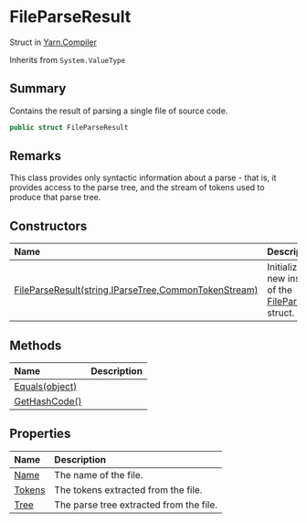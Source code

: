 # FileParseResult

Struct in [Yarn.Compiler](/api/csharp/yarn.compiler.md)

Inherits from `System.ValueType`

## Summary


Contains the result of parsing a single file of source code.


```csharp
public struct FileParseResult
```

## Remarks


This class provides only syntactic information about a parse - that is,
it provides access to the parse tree, and the stream of tokens used to
produce that parse tree.


## Constructors

|Name|Description|
|:---|:---|
|[FileParseResult(string,IParseTree,CommonTokenStream)](/api/csharp/yarn.compiler.fileparseresult..ctor.md)|Initializes a new instance of the  <a href="yarn.compiler.fileparseresult.md">FileParseResult</a>  struct.|

## Methods

|Name|Description|
|:---|:---|
|[Equals(object)](/api/csharp/yarn.compiler.fileparseresult.equals.md)||
|[GetHashCode()](/api/csharp/yarn.compiler.fileparseresult.gethashcode.md)||

## Properties

|Name|Description|
|:---|:---|
|[Name](/api/csharp/yarn.compiler.fileparseresult.name.md)|<param name="name">The name of the file.</param>|
|[Tokens](/api/csharp/yarn.compiler.fileparseresult.tokens.md)|<param name="tokens">The tokens extracted from the file.</param>|
|[Tree](/api/csharp/yarn.compiler.fileparseresult.tree.md)|<param name="tree">The parse tree extracted from the file.</param>|

